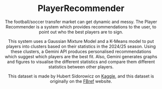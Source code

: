 <div style = 'text-align: center;'>
  <h1>PlayerRecommender</h1>
  
  The football/soccer transfer market can get dynamic and messy. The Player Recommender is a system which provides recommendations to the user, to point out who the best players are to sign.

  This system uses a Gaussian Mixture Model and a K-Means model to put players into clusters based on their statistics in the 2024/25 season.
  Using these clusters, a Gemini API produces personalised recommendations which suggest which players are the best fit.
  Also, Gemini generates graphs and figures to visualise the different statistics and compare them different statistics between other players.

  This dataset is made by Hubert Sidorowicz on <a href='https://www.kaggle.com/datasets/hubertsidorowicz/football-players-stats-2024-2025'>Kaggle</a>, and this dataset is originally on the <a href = 'https://fbref.com/en/comps/Big5/2024-2025/stats/players/2024-2025-Big-5-European-Leagues-Stats'>FBref</a> website.
</div>

